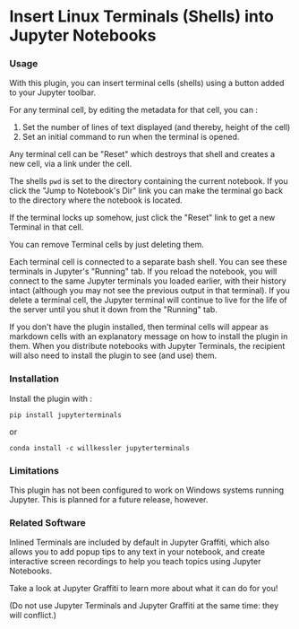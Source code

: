 # Insert Linux Terminals (Shells) into Jupyter Notebooks

### Usage

With this plugin, you can insert terminal cells (shells) using a button added to your Jupyter toolbar.

For any terminal cell, by editing the metadata for that cell, you can :

1. Set the number of lines of text displayed (and thereby, height of the cell)
1. Set an initial command to run when the terminal is opened.

Any terminal cell can be "Reset" which destroys that shell and creates a new cell, via a link under the cell.

The shells `pwd` is set to the directory containing the current
notebook. If you click the "Jump to Notebook's Dir" link you can make the
terminal go back to the directory where the notebook is located.

If the terminal locks up somehow, just click the "Reset" link to get a
new Terminal in that cell.

You can remove Terminal cells by just deleting them.

Each terminal cell is connected to a separate bash shell. You can see
these terminals in Jupyter's "Running" tab.  If you reload the
notebook, you will connect to the same Jupyter terminals you loaded
earlier, with their history intact (although you may not see the
previous output in that terminal).  If you delete a terminal cell, the
Jupyter terminal will continue to live for the life of the server
until you shut it down from the "Running" tab.

If you don't have the plugin installed, then terminal cells will
appear as markdown cells with an explanatory message on how to install
the plugin in them. When you distribute notebooks with Jupyter
Terminals, the recipient will also need to install the plugin to see
(and use) them.


### Installation

Install the plugin with :

`pip install jupyterterminals`

or

`conda install -c willkessler jupyterterminals`

### Limitations

This plugin has not been configured to work on Windows systems running Jupyter.
This is planned for a future release, however.

### Related Software

Inlined Terminals are included by default in Jupyter Graffiti, which
also allows you to add popup tips to any text in your notebook, and
create interactive screen recordings to help you teach topics using
Jupyter Notebooks.

Take a look at Jupyter Graffiti to learn more about what it can do for
you!

(Do not use Jupyter Terminals and Jupyter Graffiti at the same time: they will conflict.)
